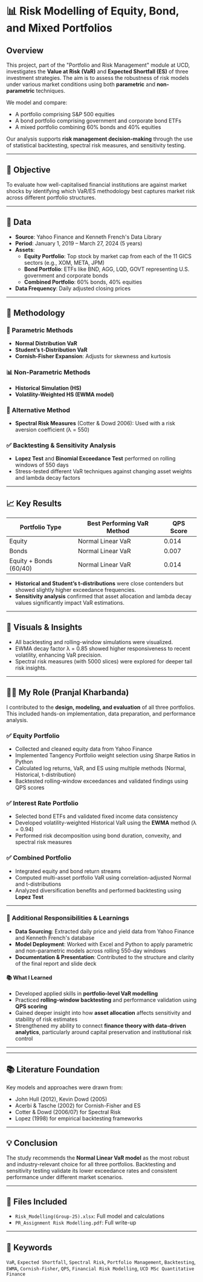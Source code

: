 # 📊 Risk Modelling of Equity, Bond, and Mixed Portfolios

## Overview

This project, part of the "Portfolio and Risk Management" module at UCD, investigates the **Value at Risk (VaR)** and **Expected Shortfall (ES)** of three investment strategies. The aim is to assess the robustness of risk models under various market conditions using both **parametric** and **non-parametric** techniques.

We model and compare:
- A portfolio comprising S&P 500 equities
- A bond portfolio comprising government and corporate bond ETFs
- A mixed portfolio combining 60% bonds and 40% equities

Our analysis supports **risk management decision-making** through the use of statistical backtesting, spectral risk measures, and sensitivity testing.

---

## 🧾 Objective

To evaluate how well-capitalised financial institutions are against market shocks by identifying which VaR/ES methodology best captures market risk across different portfolio structures.

---

## 📂 Data

- **Source**: Yahoo Finance and Kenneth French's Data Library
- **Period**: January 1, 2019 – March 27, 2024 (5 years)
- **Assets**:
  - **Equity Portfolio**: Top stock by market cap from each of the 11 GICS sectors (e.g., XOM, META, JPM)
  - **Bond Portfolio**: ETFs like BND, AGG, LQD, GOVT representing U.S. government and corporate bonds
  - **Combined Portfolio**: 60% bonds, 40% equities
- **Data Frequency**: Daily adjusted closing prices

---

## 🧠 Methodology

### 📐 Parametric Methods
- **Normal Distribution VaR**
- **Student’s t-Distribution VaR**
- **Cornish-Fisher Expansion**: Adjusts for skewness and kurtosis

### 📊 Non-Parametric Methods
- **Historical Simulation (HS)**
- **Volatility-Weighted HS (EWMA model)**

### 🧮 Alternative Method
- **Spectral Risk Measures** (Cotter & Dowd 2006): Used with a risk aversion coefficient (λ = 550)

### ✅ Backtesting & Sensitivity Analysis
- **Lopez Test** and **Binomial Exceedance Test** performed on rolling windows of 550 days
- Stress-tested different VaR techniques against changing asset weights and lambda decay factors

---

## 📈 Key Results

| Portfolio Type        | Best Performing VaR Method     | QPS Score |
|-----------------------|-------------------------------|-----------|
| Equity                | Normal Linear VaR              | 0.014     |
| Bonds                 | Normal Linear VaR              | 0.007     |
| Equity + Bonds (60/40)| Normal Linear VaR              | 0.014     |

- **Historical and Student’s t-distributions** were close contenders but showed slightly higher exceedance frequencies.
- **Sensitivity analysis** confirmed that asset allocation and lambda decay values significantly impact VaR estimations.

---

## 🧪 Visuals & Insights
- All backtesting and rolling-window simulations were visualized.
- EWMA decay factor λ = 0.85 showed higher responsiveness to recent volatility, enhancing VaR precision.
- Spectral risk measures (with 5000 slices) were explored for deeper tail risk insights.

---

## 👨‍💻 My Role (Pranjal Kharbanda)

I contributed to the **design, modeling, and evaluation** of all three portfolios. This included hands-on implementation, data preparation, and performance analysis.

### ✅ Equity Portfolio
- Collected and cleaned equity data from Yahoo Finance
- Implemented Tangency Portfolio weight selection using Sharpe Ratios in Python
- Calculated log returns, VaR, and ES using multiple methods (Normal, Historical, t-distribution)
- Backtested rolling-window exceedances and validated findings using QPS scores

### ✅ Interest Rate Portfolio
- Selected bond ETFs and validated fixed income data consistency
- Developed volatility-weighted Historical VaR using the **EWMA** method (λ = 0.94)
- Performed risk decomposition using bond duration, convexity, and spectral risk measures

### ✅ Combined Portfolio
- Integrated equity and bond return streams
- Computed multi-asset portfolio VaR using correlation-adjusted Normal and t-distributions
- Analyzed diversification benefits and performed backtesting using **Lopez Test**

---

### 📘 Additional Responsibilities & Learnings

- **Data Sourcing**: Extracted daily price and yield data from Yahoo Finance and Kenneth French's database
- **Model Deployment**: Worked with Excel and Python to apply parametric and non-parametric models across rolling 550-day windows
- **Documentation & Presentation**: Contributed to the structure and clarity of the final report and slide deck

#### 📚 What I Learned
- Developed applied skills in **portfolio-level VaR modelling**
- Practiced **rolling-window backtesting** and performance validation using **QPS scoring**
- Gained deeper insight into how **asset allocation** affects sensitivity and stability of risk estimates
- Strengthened my ability to connect **finance theory with data-driven analytics**, particularly around capital preservation and institutional risk control

---

---

## 📚 Literature Foundation

Key models and approaches were drawn from:
- John Hull (2012), Kevin Dowd (2005)
- Acerbi & Tasche (2002) for Cornish-Fisher and ES
- Cotter & Dowd (2006/07) for Spectral Risk
- Lopez (1998) for empirical backtesting frameworks

---

## 💡 Conclusion

The study recommends the **Normal Linear VaR model** as the most robust and industry-relevant choice for all three portfolios. Backtesting and sensitivity testing validate its lower exceedance rates and consistent performance under different market scenarios.

---

## 📎 Files Included

- `Risk_Modelling(Group-25).xlsx`: Full model and calculations
- `PR_Assignment Risk Modelling.pdf`: Full write-up


---

## 📌 Keywords

`VaR`, `Expected Shortfall`, `Spectral Risk`, `Portfolio Management`, `Backtesting`, `EWMA`, `Cornish-Fisher`, `QPS`, `Financial Risk Modelling`, `UCD MSc Quantitative Finance`
